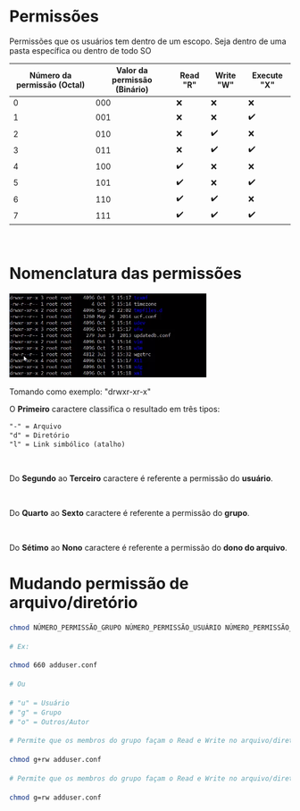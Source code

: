 # Permissões

Permissões que os usuários tem dentro de um escopo.
Seja dentro de uma pasta específica ou dentro de todo SO

| Número da permissão (Octal) | Valor da permissão (Binário) | Read "R"           | Write "W"          | Execute "X"        |
| --------------------------- | ---------------------------- | ------------------ | ------------------ | ------------------ |
| 0                           | 000                          | :x:                | :x:                | :x:                |
| 1                           | 001                          | :x:                | :x:                | :heavy_check_mark: |
| 2                           | 010                          | :x:                | :heavy_check_mark: | :x:                |
| 3                           | 011                          | :x:                | :heavy_check_mark: | :heavy_check_mark: |
| 4                           | 100                          | :heavy_check_mark: | :x:                | :x:                |
| 5                           | 101                          | :heavy_check_mark: | :x:                | :heavy_check_mark: |
| 6                           | 110                          | :heavy_check_mark: | :heavy_check_mark: | :x:                |
| 7                           | 111                          | :heavy_check_mark: | :heavy_check_mark: | :heavy_check_mark: |

<br>

# Nomenclatura das permissões

<img src="https://raw.githubusercontent.com/nychollas09/linux/main/terminal_no_linux/.assets/permissoes.png">

Tomando como exemplo: "drwxr-xr-x"

<p>
    O <strong>Primeiro</strong> caractere classifica o resultado em três tipos:

    "-" = Arquivo
    "d" = Diretório
    "l" = Link simbólico (atalho)

</p>

<br>

<p>
    Do <strong>Segundo</strong> ao <strong>Terceiro</strong> caractere é referente a permissão do <strong>usuário</strong>.
</p>

<br>

<p>
    Do <strong>Quarto</strong> ao <strong>Sexto</strong> caractere é referente a permissão do <strong>grupo</strong>.
</p>

<br>

<p>
    Do <strong>Sétimo</strong> ao <strong>Nono</strong> caractere é referente a permissão do <strong>dono do arquivo</strong>.
</p>

# Mudando permissão de arquivo/diretório

```bash
chmod NÚMERO_PERMISSÃO_GRUPO NÚMERO_PERMISSÃO_USUÁRIO NÚMERO_PERMISSÃO_DONO ARQUIVO/DIRETÓRIO

# Ex:

chmod 660 adduser.conf

# Ou

# "u" = Usuário
# "g" = Grupo
# "o" = Outros/Autor

# Permite que os membros do grupo façam o Read e Write no arquivo/diretório (adiciona as permissões já existentes)

chmod g+rw adduser.conf

# Permite que os membros do grupo façam o Read e Write no arquivo/diretório (Sobrescreve as permissões já existentes e deixa somente as informadas)

chmod g=rw adduser.conf
```
